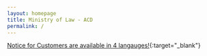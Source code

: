 ```yaml
---
layout: homepage
title: Ministry of Law - ACD
permalink: /
---
```

<!-- Type your notification here - the notification bar will not appear if this is empty. For other changes, refer to _data/homepage.yml to edit the homepage -->
[Notice for Customers are available in 4 langauges!](/guidance-materials/){:target="_blank"}
